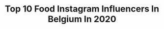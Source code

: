---
title: Top 10 Food Instagram Influencers In Belgium In 2020
description: >-
  Find top food Instagram influencers in Belgium in 2020. Most popular hashtags: #belgianblogger #foodie #blogger #love.
platform: Instagram
profiles:
  - username: "nathaliemeskensofficial"
    fullname: >-
      Nathalie Meskens
    location: "Belgium"
    followers: 201164
    engagement: 983
    commentsToLikes: 0.019378
    id: ck15q8ikm1ls10i1929c6dm67
    verified: false
    hashtags: "#samentegencorona, #cybex, #alcoholvrij, #relax"
  - username: "katiadellafaille"
    fullname: >-
      Katia della Faille
    location: "Belgium"
    followers: 7400
    engagement: 1169
    commentsToLikes: 0.056756
    id: ck5hde0gvmwvf0i11kruz2zq5
    verified: false
    hashtags: "#cyclinglife, #inspiration2020, #sundayrunday, #paris"
  - username: "ruxandraioana"
    fullname: >-
      ♥ RUX ♥ 🦂
    location: "Belgium"
    followers: 42248
    engagement: 330
    commentsToLikes: 0.095709
    id: ck0w5g7i43hq00i19uzu7oqse
    verified: false
    hashtags: "#todaysoutfit, #swimmingpool, #offshoulder, #confinementcreatif"
  - username: "tinepriem"
    fullname: >-
      Tine Priem
    location: "Belgium"
    followers: 42095
    engagement: 429
    commentsToLikes: 0.015603
    id: ck15r39qz5xbr0i19n3jmhjsc
    verified: false
    hashtags: "#fitness, #extensions, #newprojectcomingup, #lovemyjob"
  - username: "loic_vanlang"
    fullname: >-
      Loic Van Lang
    location: "Belgium"
    followers: 32917
    engagement: 211
    commentsToLikes: 0.076454
    id: ck6txv4o6013a0j71cdbx4z2e
    verified: false
    hashtags: "#casalinda, #meugalo, #keepinghealthy, #ipanemabeach"
  - username: "lafilleagateaux"
    fullname: >-
      Kristel - Travel Blogger
    location: "Belgium"
    followers: 33522
    engagement: 164
    commentsToLikes: 0.057149
    id: ck13anyz9rbif0i198idr8gqq
    verified: false
    hashtags: "#igersbrussels, #kikolips, #uccle, #collab"
  - username: "chlovdw"
    fullname: >-
      Chloë Van de Walle
    location: "Belgium"
    followers: 4950
    engagement: 865
    commentsToLikes: 0.061197
    id: ck0vvf3s5ouu00i19aeaq98gh
    verified: false
    hashtags: "#eatyourgreens, #mondayvibes, #neon, #armcandy"
  - username: "doeatwithlove"
    fullname: >-
      Kathleen 🍋
    location: "Belgium"
    followers: 16780
    engagement: 560
    commentsToLikes: 0.083921
    id: ck5zsee30yc7r0i14c99qkvsf
    verified: false
    hashtags: "#basilic, #recettesaine, #tropbon, #reequilibrage"
  - username: "anna_s_table"
    fullname: >-
      Anna Chwistek
    location: "Belgium"
    followers: 7820
    engagement: 723
    commentsToLikes: 0.168806
    id: ck5c3ql8pzuye0i117ed7ndfc
    verified: false
    hashtags: "#happynewyear, #bubbles, #myopenkitchen, #foodwinewomen"
  - username: "healthyfoodmakesyoufeelgood"
    fullname: >-
      Foodblog Sin
    location: "Belgium"
    followers: 3646
    engagement: 1368
    commentsToLikes: 0.499712
    id: ck5ho75oap27p0i118v7gt28f
    verified: false
    hashtags: "#5months, #ilsevphotography, #albertheijn, #veggies"
---